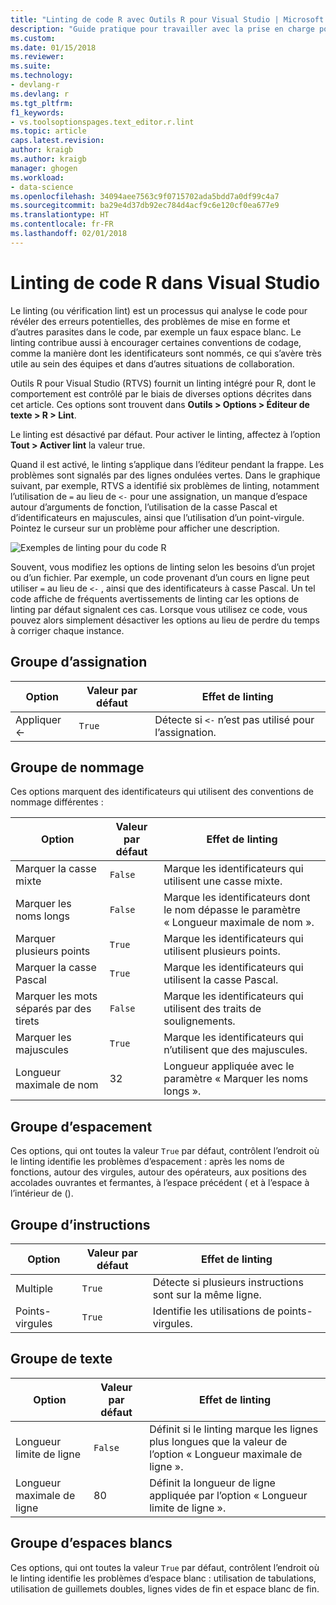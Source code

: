 ```yaml
---
title: "Linting de code R avec Outils R pour Visual Studio | Microsoft Docs"
description: "Guide pratique pour travailler avec la prise en charge pour R du linting intégré de Visual Studio, y compris les options de linting."
ms.custom: 
ms.date: 01/15/2018
ms.reviewer: 
ms.suite: 
ms.technology:
- devlang-r
ms.devlang: r
ms.tgt_pltfrm: 
f1_keywords:
- vs.toolsoptionspages.text_editor.r.lint
ms.topic: article
caps.latest.revision: 
author: kraigb
ms.author: kraigb
manager: ghogen
ms.workload:
- data-science
ms.openlocfilehash: 34094aee7563c9f0715702ada5bdd7a0df99c4a7
ms.sourcegitcommit: ba29e4d37db92ec784d4acf9c6e120cf0ea677e9
ms.translationtype: HT
ms.contentlocale: fr-FR
ms.lasthandoff: 02/01/2018
---
```

# <a name="linting-r-code-in-visual-studio"></a>Linting de code R dans Visual Studio

Le linting (ou vérification lint) est un processus qui analyse le code pour révéler des erreurs potentielles, des problèmes de mise en forme et d’autres parasites dans le code, par exemple un faux espace blanc. Le linting contribue aussi à encourager certaines conventions de codage, comme la manière dont les identificateurs sont nommés, ce qui s’avère très utile au sein des équipes et dans d’autres situations de collaboration.

Outils R pour Visual Studio (RTVS) fournit un linting intégré pour R, dont le comportement est contrôlé par le biais de diverses options décrites dans cet article. Ces options sont trouvent dans **Outils > Options > Éditeur de texte > R > Lint**.

Le linting est désactivé par défaut. Pour activer le linting, affectez à l’option **Tout > Activer lint** la valeur true.

Quand il est activé, le linting s’applique dans l’éditeur pendant la frappe. Les problèmes sont signalés par des lignes ondulées vertes. Dans le graphique suivant, par exemple, RTVS a identifié six problèmes de linting, notamment l’utilisation de `=` au lieu de `<-` pour une assignation, un manque d’espace autour d’arguments de fonction, l’utilisation de la casse Pascal et d’identificateurs en majuscules, ainsi que l’utilisation d’un point-virgule. Pointez le curseur sur un problème pour afficher une description.

![Exemples de linting pour du code R](media/linting-01.png)

Souvent, vous modifiez les options de linting selon les besoins d’un projet ou d’un fichier. Par exemple, un code provenant d’un cours en ligne peut utiliser `=` au lieu de `<-` , ainsi que des identificateurs à casse Pascal. Un tel code affiche de fréquents avertissements de linting car les options de linting par défaut signalent ces cas. Lorsque vous utilisez ce code, vous pouvez alors simplement désactiver les options au lieu de perdre du temps à corriger chaque instance.

## <a name="assignment-group"></a>Groupe d’assignation

| Option | Valeur par défaut | Effet de linting |
| --- | --- | --- |
| Appliquer \<- | `True` | Détecte si `<-` n’est pas utilisé pour l’assignation. |

## <a name="naming-group"></a>Groupe de nommage

Ces options marquent des identificateurs qui utilisent des conventions de nommage différentes :

| Option | Valeur par défaut | Effet de linting |
| --- | --- | --- |
| Marquer la casse mixte | `False` | Marque les identificateurs qui utilisent une casse mixte. |
| Marquer les noms longs | `False` | Marque les identificateurs dont le nom dépasse le paramètre « Longueur maximale de nom ». |
| Marquer plusieurs points | `True` | Marque les identificateurs qui utilisent plusieurs points. |
| Marquer la casse Pascal | `True` | Marque les identificateurs qui utilisent la casse Pascal. |
| Marquer les mots séparés par des tirets | `False` | Marque les identificateurs qui utilisent des traits de soulignements. |
| Marquer les majuscules | `True` | Marque les identificateurs qui n’utilisent que des majuscules. |
| Longueur maximale de nom | 32 | Longueur appliquée avec le paramètre « Marquer les noms longs ». |

## <a name="spacing-group"></a>Groupe d’espacement

Ces options, qui ont toutes la valeur `True` par défaut, contrôlent l’endroit où le linting identifie les problèmes d’espacement : après les noms de fonctions, autour des virgules, autour des opérateurs, aux positions des accolades ouvrantes et fermantes, à l’espace précédent ( et à l’espace à l’intérieur de ().

## <a name="statements-group"></a>Groupe d’instructions

| Option | Valeur par défaut | Effet de linting |
| --- | --- | --- |
| Multiple | `True` | Détecte si plusieurs instructions sont sur la même ligne. |
| Points-virgules | `True` | Identifie les utilisations de points-virgules. |

## <a name="text-group"></a>Groupe de texte

| Option | Valeur par défaut | Effet de linting |
| --- | --- | --- |
| Longueur limite de ligne | `False` | Définit si le linting marque les lignes plus longues que la valeur de l’option « Longueur maximale de ligne ». |
| Longueur maximale de ligne | 80 | Définit la longueur de ligne appliquée par l’option « Longueur limite de ligne ». |

## <a name="whitespace-group"></a>Groupe d’espaces blancs

Ces options, qui ont toutes la valeur `True` par défaut, contrôlent l’endroit où le linting identifie les problèmes d’espace blanc : utilisation de tabulations, utilisation de guillemets doubles, lignes vides de fin et espace blanc de fin.